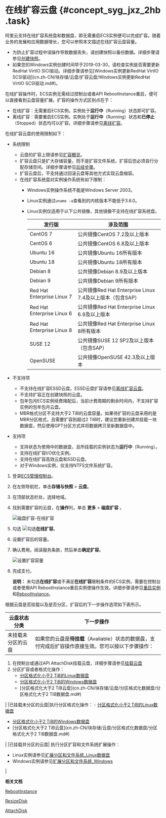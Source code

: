 # 在线扩容云盘 {#concept_syg_jxz_2hb .task}

阿里云支持在线扩容系统盘和数据盘，即无需重启ECS实例便可以完成扩容。随着业务的发展和应用数据增长，您可以参照本文描述在线扩容云盘容量。

-   为防止扩容过程中误操作导致数据丢失，请创建快照以备份数据。详细步骤请参见[创建快照](cn.zh-CN/快照/使用快照/创建快照.md#)。
-   如果您的Windows实例创建时间早于2019-03-30，请检查实例是否需要更新RedHat VirtIO SICI驱动。详细步骤请参见[Windows实例更新RedHat VirtIO SCSI驱动](cn.zh-CN/块存储/云盘/扩容云盘/Windows实例更新RedHat VirtIO SCSI驱动.md#)。

在线扩容操作时，ECS实例无需经过控制台或者API RebootInstance重启，便可以直接看到云盘容量扩展。扩容的操作方式区别点在于：

-   在线扩容：无需重启ECS实例。实例处于**运行中**（Running）状态即可扩容。
-   离线扩容：需要重启ECS实例。实例处于**运行中**（Running）状态和**已停止**（Stopped）状态均可以扩容。详细步骤请参见[离线扩容](cn.zh-CN/块存储/云盘/扩容云盘/离线扩容云盘.md#)。

在线扩容云盘的使用限制如下：

-   系统限制
    -   云盘的扩容上限请参见[扩容概览](cn.zh-CN/块存储/云盘/扩容云盘/扩容概述.md#)。
    -   扩容云盘只是扩大存储容量，而不是扩容文件系统，扩容后您必须自行分配存储空间。详细步骤请参见[后续步骤](#postreq_6ik_cp9_ovv)。
    -   扩容云盘后，不支持通过回滚云盘等其他方式实现云盘缩容。
    -   在线扩容系统盘对实例操作系统有如下限制：
        -   Windows实例操作系统不能是Windows Server 2003。
        -   Linux实例通过`uname -a`查看到的内核版本不能低于3.6.0。
        -   Linux实例仅适用于以下公共镜像，其他镜像不支持在线扩容系统盘。

            |发行版|涉及范围|
            |---|----|
            |CentOS 7|公共镜像CentOS 7.2及以上版本|
            |CentOS 6|公共镜像CentOS 6.8及以上版本|
            |Ubuntu 16|公共镜像Ubuntu 16所有版本|
            |Ubuntu 18|公共镜像Ubuntu 18所有版本|
            |Debian 8|公共镜像Debian 8.9及以上版本|
            |Debian 9|公共镜像Debian 9所有版本|
            |Red Hat Enterprise Linux 7|公共镜像Red Hat Enterprise Linux 7.4及以上版本（包含SAP）|
            |Red Hat Enterprise Linux 6|公共镜像Red Hat Enterprise Linux 6.9及以上版本|
            |Red Hat Enterprise Linux 8|公共镜像Red Hat Enterprise Linux 8所有版本|
            |SUSE 12|公共镜像SUSE 12 SP2及以上版本（包含SAP）|
            |OpenSUSE|公共镜像OpenSUSE 42.3及以上版本|

-   不支持项
    -   不支持在线扩容ESSD云盘。ESSD云盘扩容请参见[离线扩容云盘](cn.zh-CN/块存储/云盘/扩容云盘/离线扩容云盘.md#)。
    -   不支持扩容正在创建快照的云盘。
    -   包年包月ECS实例续费降配后，当前计费周期的剩余时间内，不支持扩容实例的包年包月云盘。
    -   MBR格式分区不支持大于2 TiB的云盘容量。如果待扩容的云盘采用的是MBR分区格式，且需要扩容到超过2 TiB时，建议您重新创建并挂载一块数据盘，然后使用GPT分区方式并将数据拷贝至新数据盘中。
-   支持项
    -   支持状态为使用中的数据盘，且所挂载的实例状态为**运行中**（Running）。
    -   支持在线扩容I/O优化实例。
    -   支持在线扩容高效云盘和SSD云盘。
    -   对于Windows实例，仅支持NTFS文件系统扩容。

1.  登录[ECS管理控制台](https://ecs.console.aliyun.com)。
2.  在左侧导航栏，单击**存储与快照** \> **云盘**。
3.  在顶部状态栏处，选择地域。
4.  找到需要扩容的云盘，在**操作**列，单击 **更多** \> **磁盘扩容** 。 

    ![磁盘扩容-在线扩容](http://static-aliyun-doc.oss-cn-hangzhou.aliyuncs.com/assets/img/154436/156643793852934_zh-CN.png)

5.  勾选 ![勾选](http://static-aliyun-doc.oss-cn-hangzhou.aliyuncs.com/assets/img/145922/156643793841189_zh-CN.png)**在线扩容**。
6.  设置扩容后的容量。
7.  确认费用，阅读服务条款，然后单击**确定扩容**。 

    ![设置扩容容量](http://static-aliyun-doc.oss-cn-hangzhou.aliyuncs.com/assets/img/149428/156643793841832_zh-CN.png)

8.  完成支付。 

    **说明：** 未勾选**在线扩容**或不满足**在线扩容**限制条件的ECS实例，需要在控制台或者使用API RebootInstance重启实例使操作生效。详细步骤请参见[重启实例](../cn.zh-CN/实例/管理实例/重启实例.md#)和[RebootInstance](../cn.zh-CN/API参考/实例/RebootInstance.md#)。


根据云盘是否挂载以及是否分区，扩容后的下一步操作选项如下表所示。

|云盘状态分类|下一步操作|
|------|-----|
|未挂载未分区的云盘| 如果您的云盘是**待挂载**（Available）状态的数据盘，支付完成后扩容操作直接生效。您可以按以下步骤操作：

1.  在控制台或通过API AttachDisk挂载云盘，详细步骤请参见[挂载云盘](cn.zh-CN/块存储/云盘/挂载云盘.md#)
2.  分区扩容或者格式化操作：
    -   [分区格式化小于2 TiB的Linux数据盘](../cn.zh-CN/个人版快速入门/格式化数据盘/Linux格式化数据盘.md#)
    -   [分区格式化小于2 TiB的Windows数据盘](../cn.zh-CN/个人版快速入门/格式化数据盘/Windows格式化数据盘.md#)
    -   [分区格式化大于2 TiB云盘](cn.zh-CN/块存储/云盘/分区格式化数据盘/分区格式化大于2 TiB数据盘.md#)

 |
|已挂载未分区的云盘|执行分区格式化操作： -   [分区格式化小于2 TiB的Linux数据盘](../cn.zh-CN/个人版快速入门/格式化数据盘/Linux格式化数据盘.md#)
-   [分区格式化小于2 TiB的Windows数据盘](../cn.zh-CN/个人版快速入门/格式化数据盘/Windows格式化数据盘.md#)
-   [分区格式化大于2 TiB云盘](cn.zh-CN/块存储/云盘/分区格式化数据盘/分区格式化大于2 TiB数据盘.md#)

 |
|已挂载并分区的云盘| 执行分区扩容和文件系统扩展操作：

-   Linux实例请参见[扩展分区和文件系统\_Linux数据盘](cn.zh-CN/块存储/云盘/扩容云盘/扩展分区和文件系统_Linux数据盘.md#)
-   Windows实例请参见[扩展分区和文件系统\_Windows](cn.zh-CN/块存储/云盘/扩容云盘/扩展分区和文件系统_Windows.md#)

 |

**相关文档**  


[RebootInstance](../cn.zh-CN/API参考/实例/RebootInstance.md#)

[ResizeDisk](../cn.zh-CN/API参考/块存储/ResizeDisk.md#)

[AttachDisk](../cn.zh-CN/API参考/块存储/AttachDisk.md#)

